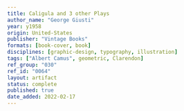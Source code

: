 ```yaml
---
title: Caligula and 3 other Plays
author_name: "George Giusti"
year: y1958
origin: United-States
publisher: "Vintage Books"
formats: [book-cover, book]
disciplines: [graphic-design, typography, illustration]
tags: ["Albert Camus", geometric, Clarendon]
ref_group: "030"
ref_id: "0064"
layout: artifact
status: complete
published: true
date_added: 2022-02-17
---
```

